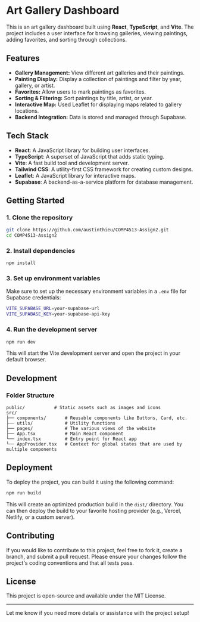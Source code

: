 # Art Gallery Dashboard

This is an art gallery dashboard built using **React**, **TypeScript**, and **Vite**. The project includes a user interface for browsing galleries, viewing paintings, adding favorites, and sorting through collections.

## Features
- **Gallery Management:** View different art galleries and their paintings.
- **Painting Display:** Display a collection of paintings and filter by year, gallery, or artist.
- **Favorites:** Allow users to mark paintings as favorites.
- **Sorting & Filtering:** Sort paintings by title, artist, or year.
- **Interactive Map:** Used Leaflet for displaying maps related to gallery locations.
- **Backend Integration:** Data is stored and managed through Supabase.

## Tech Stack
- **React**: A JavaScript library for building user interfaces.
- **TypeScript**: A superset of JavaScript that adds static typing.
- **Vite**: A fast build tool and development server.
- **Tailwind CSS**: A utility-first CSS framework for creating custom designs.
- **Leaflet**: A JavaScript library for interactive maps.
- **Supabase**: A backend-as-a-service platform for database management.

## Getting Started

### 1. Clone the repository

```bash
git clone https://github.com/austinthieu/COMP4513-Assign2.git
cd COMP4513-Assign2
```

### 2. Install dependencies

```bash
npm install
```

### 3. Set up environment variables

Make sure to set up the necessary environment variables in a `.env` file for Supabase credentials:

```bash
VITE_SUPABASE_URL=your-supabase-url
VITE_SUPABASE_KEY=your-supabase-api-key
```

### 4. Run the development server

```bash
npm run dev
```

This will start the Vite development server and open the project in your default browser.

## Development

### Folder Structure

```
public/           # Static assets such as images and icons
src/
├── components/       # Reusable components like Buttons, Card, etc.
├── utils/            # Utility functions
├── pages/            # The various views of the website
├── App.tsx           # Main React component
└── index.tsx         # Entry point for React app
└── AppProvider.tsx   # Context for global states that are used by multiple components
```


## Deployment

To deploy the project, you can build it using the following command:

```bash
npm run build
```

This will create an optimized production build in the `dist/` directory. You can then deploy the build to your favorite hosting provider (e.g., Vercel, Netlify, or a custom server).

## Contributing

If you would like to contribute to this project, feel free to fork it, create a branch, and submit a pull request. Please ensure your changes follow the project's coding conventions and that all tests pass.

## License

This project is open-source and available under the MIT License.

---

Let me know if you need more details or assistance with the project setup!

